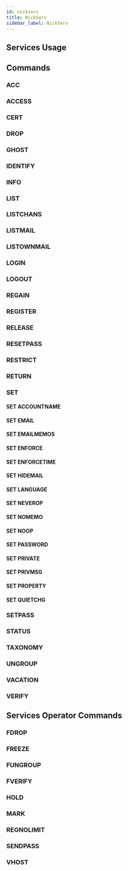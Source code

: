 ```yaml
---
id: nickserv
title: NickServ
sidebar_label: NickServ
---
```


## Services Usage

## Commands

### ACC

### ACCESS

### CERT

### DROP

### GHOST

### IDENTIFY

### INFO

### LIST

### LISTCHANS

### LISTMAIL

### LISTOWNMAIL

### LOGIN

### LOGOUT

### REGAIN

### REGISTER

### RELEASE

### RESETPASS

### RESTRICT

### RETURN

### SET

#### SET ACCOUNTNAME

#### SET EMAIL

#### SET EMAILMEMOS

#### SET ENFORCE

#### SET ENFORCETIME

#### SET HIDEMAIL

#### SET LANGUAGE

#### SET NEVEROP

#### SET NOMEMO

#### SET NOOP

#### SET PASSWORD

#### SET PRIVATE

#### SET PRIVMSG

#### SET PROPERTY

#### SET QUIETCHG

### SETPASS

### STATUS

### TAXONOMY

### UNGROUP

### VACATION

### VERIFY

## Services Operator Commands

### FDROP

### FREEZE

### FUNGROUP

### FVERIFY

### HOLD

### MARK

### REGNOLIMIT

### SENDPASS

### VHOST